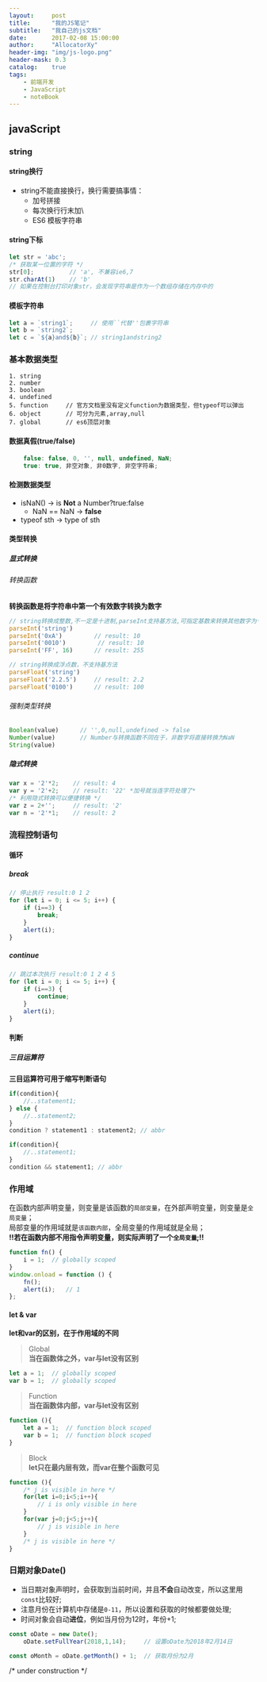 ```yaml
---
layout:     post
title:      "我的JS笔记"
subtitle:   "我自己的js文档"
date:       2017-02-08 15:00:00
author:     "AllocatorXy"
header-img: "img/js-logo.png"
header-mask: 0.3
catalog:    true
tags:
    - 前端开发
    - JavaScript
    - noteBook
---
```


## javaScript

### string

#### string换行
- string不能直接换行，换行需要搞事情：
    + 加号拼接
    + 每次换行行末加\
    + ES6 模板字符串

#### string下标
```javascript
let str = 'abc';
/* 获取某一位置的字符 */
str[0];          // 'a', 不兼容ie6,7
str.charAt(1)    // 'b'
// 如果在控制台打印对象str，会发现字符串是作为一个数组存储在内存中的
```

#### 模板字符串
```javascript
let a = `string1`;     // 使用``代替''包裹字符串
let b = `string2`;
let c = `${a}and${b}`; // string1andstring2
```

### 基本数据类型
    1. string
    2. number
    3. boolean
    4. undefined
    5. function     // 官方文档里没有定义function为数据类型，但typeof可以弹出
    6. object       // 可分为元素,array,null
    7. global       // es6顶层对象

#### 数据真假(true/false)
```javascript
    false: false, 0, '', null, undefined, NaN;
    true: true, 非空对象, 非0数字, 非空字符串;
```

#### 检测数据类型
- isNaN() -> is **Not** a Number?true:false
    + NaN == NaN -> **false**
- typeof sth -> type of sth

#### 类型转换

##### 显式转换

###### 转换函数
**转换函数是将字符串中第一个有效数字转换为数字**

```javascript
// string转换成整数,不一定是十进制,parseInt支持基方法,可指定基数来转换其他数字为十进制
parseInt('string')   
parseInt('0xA')         // result: 10
parseInt('0010')         // result: 10
parseInt('FF', 16)      // result: 255

// string转换成浮点数，不支持基方法
parseFloat('string')    
parseFloat('2.2.5')     // result: 2.2
parseFloat('0100')      // result: 100
```

###### 强制类型转换
```javascript
Boolean(value)      // '',0,null,undefined -> false
Number(value)       // Number与转换函数不同在于，非数字将直接转换为NaN
String(value)
```

##### 隐式转换
```javascript
var x = '2'*2;    // result: 4
var y = '2'+2;    // result: '22' *加号就当连字符处理了*
/* 利用隐式转换可以便捷转换 */
var z = 2+'';     // result: '2'
var n = '2'*1;    // result: 2
```

### 流程控制语句

#### 循环

##### break
```javascript
// 停止执行 result:0 1 2
for (let i = 0; i <= 5; i++) {
    if (i==3) {
        break;
    }
    alert(i);
}
```

##### continue
```javascript
// 跳过本次执行 result:0 1 2 4 5
for (let i = 0; i <= 5; i++) {
    if (i==3) {
        continue;
    }
    alert(i);
}
```

#### 判断

##### 三目运算符
**三目运算符可用于缩写判断语句**

```javascript
if(condition){
    //..statement1;
} else {
    //..statement2;
}
condition ? statement1 : statement2; // abbr

if(condition){
    //..statement1;
}
condition && statement1; // abbr
```

### 作用域
在函数内部声明变量，则变量是该函数的`局部变量`，在外部声明变量，则变量是`全局变量`；<br />
局部变量的作用域就是`该函数内部`，全局变量的作用域就是全局；<br />
**!!若在函数内部不用指令声明变量，则实际声明了一个`全局变量`;!!**

```javascript
function fn() {
    i = 1;  // globally scoped
}
window.onload = function () {
    fn();
    alert(i);   // 1
};
```

#### let & var
**let和var的区别，在于作用域的不同**

>Global<br />
>**当在函数体之外，var与let没有区别**

```javascript
let a = 1;  // globally scoped
var b = 1;  // globally scoped
```

>Function<br />
>**当在函数体内部，var与let没有区别**

```javascript
function (){
    let a = 1;  // function block scoped
    var b = 1;  // function block scoped
}
```

>Block<br />
>**let只在最内层有效，而var在整个函数可见**

```javascript
function (){
    /* j is visible in here */
    for(let i=0;i<5;i++){
        // i is only visible in here
    }
    for(var j=0;j<5;j++){
        // j is visible in here
    }
    /* j is visible in here */
}
```

### 日期对象Date()
- 当日期对象声明时，会获取到当前时间，并且**不会**自动改变，所以这里用`const`比较好;
- 注意月份在计算机中存储是`0-11`，所以设置和获取的时候都要做处理;
- 时间对象会自动**进位**，例如当月份为12时，年份+1;

```javascript
const oDate = new Date();
    oDate.setFullYear(2018,1,14);     // 设置oDate为2018年2月14日

const oMonth = oDate.getMonth() + 1;  // 获取月份为2月

```
/* under construction */


